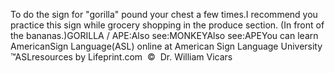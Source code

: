 To do the sign for "gorilla" pound your chest a few times.I recommend you practice this sign while 
  grocery shopping in the produce section. (In front of the bananas.)GORILLA / APE:Also see:MONKEYAlso see:APEYou can learn AmericanSign 
		Language(ASL) online at American Sign Language University ™ASLresources 
		by Lifeprint.com  ©  Dr. William Vicars